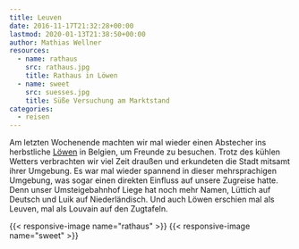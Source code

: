 ```yaml
---
title: Leuven
date: 2016-11-17T21:32:28+00:00
lastmod: 2020-01-13T21:38:50+00:00
author: Mathias Wellner
resources:
  - name: rathaus
    src: rathaus.jpg
    title: Rathaus in Löwen
  - name: sweet
    src: suesses.jpg
    title: Süße Versuchung am Marktstand
categories:
  - reisen
---
```

Am letzten Wochenende machten wir mal wieder einen Abstecher ins herbstliche <a href="https://de.wikipedia.org/wiki/L%C3%B6wen" target="_blank">Löwen</a> in Belgien, um Freunde zu besuchen. Trotz des kühlen Wetters verbrachten wir viel Zeit draußen und erkundeten die Stadt mitsamt ihrer Umgebung. Es war mal wieder spannend in dieser mehrsprachigen Umgebung, was sogar einen direkten Einfluss auf unsere Zugreise hatte. Denn unser Umsteigebahnhof Liege hat noch mehr Namen, Lüttich auf Deutsch und Luik auf Niederländisch. Und auch Löwen erschien mal als Leuven, mal als Louvain auf den Zugtafeln. 
<!--more-->

{{< responsive-image name="rathaus" >}}
{{< responsive-image name="sweet" >}}

